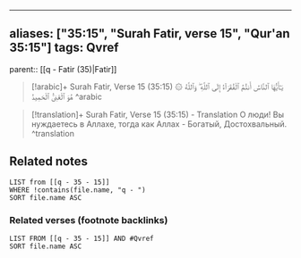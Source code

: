 
---
aliases: ["35:15", "Surah Fatir, verse 15", "Qur'an 35:15"]
tags: Qvref
---

parent:: [[q - Fatir (35)|Fatir]]

> [!arabic]+ Surah Fatir, Verse 15 (35:15)
> <span class="quran-arabic">۞ يَـٰٓأَيُّهَا ٱلنَّاسُ أَنتُمُ ٱلْفُقَرَآءُ إِلَى ٱللَّهِ ۖ وَٱللَّهُ هُوَ ٱلْغَنِىُّ ٱلْحَمِيدُ</span>
^arabic

> [!translation]+ Surah Fatir, Verse 15 (35:15) - Translation
> О люди! Вы нуждаетесь в Аллахе, тогда как Аллах - Богатый, Достохвальный.
^translation



## Related notes
```dataview
LIST from [[q - 35 - 15]]
WHERE !contains(file.name, "q - ")
SORT file.name ASC
```

### Related verses (footnote backlinks)
```dataview
LIST FROM [[q - 35 - 15]] AND #Qvref
SORT file.name ASC
```

